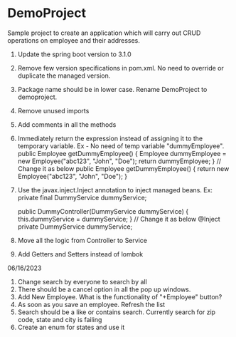 # DemoProject

Sample project to create an application which will carry out CRUD operations on employee and their addresses. 


1. Update the spring boot version to 3.1.0
2. Remove few version specifications in pom.xml. No need to override or duplicate the managed version. 
3. Package name should be in lower case. Rename DemoProject to demoproject.
4. Remove unused imports
5. Add comments in all the methods
6. Immediately return the expression instead of assigning it to the temporary variable. 
	Ex - No need of temp variable "dummyEmployee".
	public Employee getDummyEmployee() {
        Employee dummyEmployee = new Employee("abc123", "John", "Doe");
        return dummyEmployee;
    }
    // Change it as below 
    public Employee getDummyEmployee() {
        return new Employee("abc123", "John", "Doe");
    }
7. Use the javax.inject.Inject annotation to inject managed beans. 
	Ex: 
    private final DummyService dummyService;

    public DummyController(DummyService dummyService) {
        this.dummyService = dummyService;
    }
    // Change it as below
    @Inject
    private DummyService dummyService;
8. Move all the logic from Controller to Service
9. Add Getters and Setters instead of lombok

06/16/2023
1. Change search by everyone to search by all
2. There should be a cancel option in all the pop up windows.
3. Add New Employee. What is the functionality of "+Employee" button?
4. As soon as you save an employee. Refresh the list
5. Search should be a like or contains search. Currently search for zip code, state and city is failing
6. Create an enum for states and use it
